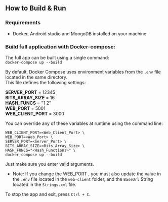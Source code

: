 ## How to Build & Run

### Requirements
- Docker, Android studio and MongoDB installed on your machine

### Build full application with Docker-compose:
The full app can be built using a single command:  
```docker-compose up --build```  

By default, Docker Compose uses environment variables from the `.env` file located in the same directory.  
This file defines the following settings:  

**SERVER_PORT** = 12345  
**BITS_ARRAY_SIZE** = 16  
**HASH_FUNCS** = "1 2"  
**WEB_PORT** = 5001  
**WEB_CLIENT_PORT** = 3000  

You can override any of these variables at runtime using the command line:
```
WEB_CLIENT_PORT=<Web_Client_Port> \
WEB_PORT=<Web_Port> \
SERVER_PORT=<Server_Port> \
BITS_ARRAY_SIZE=<Bits_Array_Size> \
HASH_FUNCS="<Hash_Functions>" \
docker-compose up --build
```
Just make sure you enter valid arguments.       
- Note: If you change the WEB_PORT  , you must also update the value in the `.env` file located in the `web-client` folder, and the `BaseUrl` String located in the `Strings.xml` file.

To stop the app and exit, press `Ctrl + C`.
